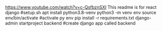 https://www.youtube.com/watch?v=c-QsfbznSXI
This readme is for react django 
#setup.sh
apt install python3.8-venv
 python3 -m venv env
 source env/bin/activate #activate py env
 pip install -r requirements.txt 
 django-admin startproject backend #create django app called backend

